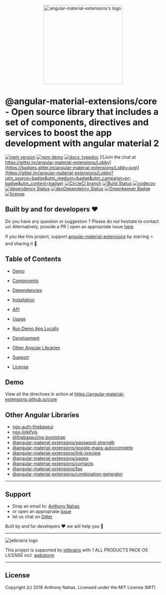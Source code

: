 <p align="center">
  <img alt="angular-material-extensions's logo"
   height="256px" width="256px" style="text-align: center;" 
   src="https://cdn.rawgit.com/angular-material-extensions/core/master/assets/angular-material-extensions-logo.svg">
</p>

# @angular-material-extensions/core - Open source library that includes a set of components, directives and services to boost the app development with angular material 2

[![npm version](https://badge.fury.io/js/%40angular-material-extensions%2Fcore.svg)](https://badge.fury.io/js/%40angular-material-extensions%2Fcore)
[![npm demo](https://img.shields.io/badge/demo-online-ed1c46.svg)](https://angular-material-extensions.github.io/core)
[![docs: typedoc](https://img.shields.io/badge/docs-typedoc-4D0080.svg)](https://angular-material-extensions.github.io/core/doc/index.html)
[![Join the chat at https://gitter.im/angular-material-extensions/Lobby](https://badges.gitter.im/angular-material-extensions/Lobby.svg)](https://gitter.im/angular-material-extensions/Lobby?utm_source=badge&utm_medium=badge&utm_campaign=pr-badge&utm_content=badge)
[![CircleCI branch](https://img.shields.io/circleci/project/github/angular-material-extensions/core/master.svg?label=circleci)](https://circleci.com/gh/angular-material-extensions/core)
[![Build Status](https://travis-ci.org/angular-material-extensions/core.svg?branch=master)](https://travis-ci.org/angular-material-extensions/core)
[![codecov](https://codecov.io/gh/angular-material-extensions/core/branch/master/graph/badge.svg)](https://codecov.io/gh/angular-material-extensions/core)
[![dependency Status](https://david-dm.org/angular-material-extensions/core/status.svg)](https://david-dm.org/angular-material-extensions/core)
[![devDependency Status](https://david-dm.org/angular-material-extensions/core/dev-status.svg?branch=master)](https://david-dm.org/angular-material-extensions/core#info=devDependencies)
[![Greenkeeper Badge](https://badges.greenkeeper.io/angular-material-extensions/core.svg)](https://greenkeeper.io/)
[![license](https://img.shields.io/github/license/angular-material-extensions/core.svg?style=flat-square)](https://github.com/angular-material-extensions/core/blob/master/LICENSE)

## Built by and for developers :heart:
Do you have any question or suggestion ? Please do not hesitate to contact us!
Alternatively, provide a PR | open an appropriate issue [here](https://github.com/angular-material-extensions/password-strength/issues)

If you like this project, support [angular-material-extensions](https://github.com/angular-material-extensions) 
by starring :star: and sharing it :loudspeaker:

## Table of Contents
- [Demo](#demo)
- [Components](#components)

- [Dependencies](#dependencies)
- [Installation](#installation)
- [API](#api)
- [Usage](#usage)

- [Run Demo App Locally](#run-demo-app-locally)
- [Development](#development)
- [Other Angular Libraries](#other-angular-libraries)
- [Support](#support)
- [License](#license)

## Demo

View all the directives in action at https://angular-material-extensions.github.io/core



## Other Angular Libraries
- [ngx-auth-firebaseui](https://github.com/AnthonyNahas/ngx-auth-firebaseui)
- [ngx-linkifyjs](https://github.com/AnthonyNahas/ngx-linkifyjs)
- [@firebaseui/ng-bootstrap](https://github.com/firebaseui/ng-bootstrap)
- [@angular-material-extensions/password-strength](https://github.com/angular-material-extensions/password-strength)
- [@angular-material-extensions/google-maps-autocomplete](https://github.com/angular-material-extensions/google-maps-autocomplete)
- [@angular-material-extensions/link-preview](https://github.com/angular-material-extensions/link-preview)
- [@angular-material-extensions/pages](https://github.com/angular-material-extensions/pages)
- [@angular-material-extensions/contacts](https://github.com/angular-material-extensions/contacts)
- [@angular-material-extensions/faq](https://github.com/angular-material-extensions/faq)
- [@angular-material-extensions/combination-generator](https://github.com/angular-material-extensions/combination-generator)

---

<a name="support"/>

## Support
+ Drop an email to: [Anthony Nahas](mailto:anthony.na@hotmail.de)
+ or open an appropriate [issue](https://github.com/angular-material-extensions/password-strength/issues)
+ let us chat on [Gitter](https://gitter.im/angular-material-extensions/Lobby)
 
 Built by and for developers :heart: we will help you :punch:

---

![jetbrains logo](https://raw.githubusercontent.com/angular-material-extensions/password-strength/HEAD/assets/jetbrains-variant-4_logos/jetbrains-variant-4.png)

This project is supported by [jetbrains](https://www.jetbrains.com/) with 1 ALL PRODUCTS PACK OS LICENSE incl. [webstorm](https://www.jetbrains.com/webstorm)

---

## License

Copyright (c) 2018 Anthony Nahas. Licensed under the MIT License (MIT)

